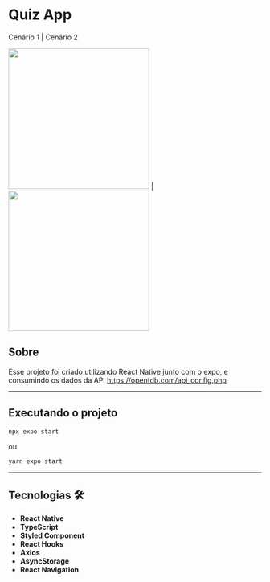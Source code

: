 # Quiz App

Cenário 1 | Cenário 2

<div>
<img width="280px" src="https://user-images.githubusercontent.com/79336444/206042427-999edccb-a99e-4b64-be4c-5b81b191917b.gif" /> | <img width="280px" src="https://user-images.githubusercontent.com/79336444/206049495-668130d8-2139-4d9c-a3c7-d14d1f3b7a22.gif"
/>
</div>

## Sobre

Esse projeto foi criado utilizando React Native junto com o expo, e consumindo os dados da API https://opentdb.com/api_config.php

---

## Executando o projeto

```bash
npx expo start
```

ou

```bash
yarn expo start
```

---

## Tecnologias &#128736;

- **React Native**
- **TypeScript**
- **Styled Component**
- **React Hooks**
- **Axios**
- **AsyncStorage**
- **React Navigation**
